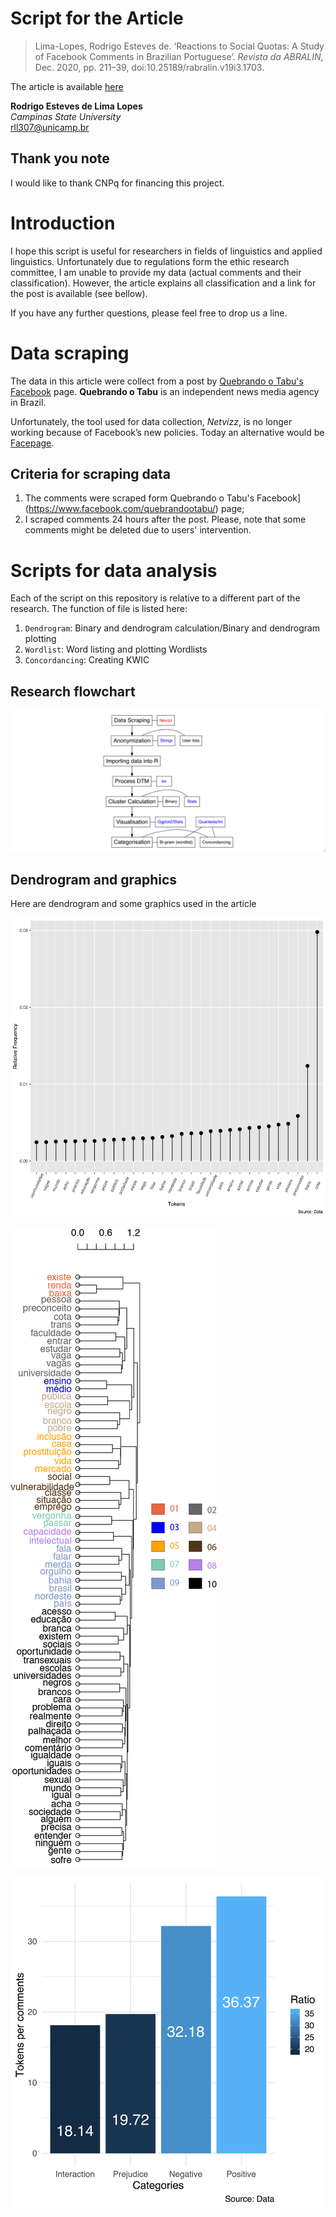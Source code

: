 # Script for the Article

> Lima-Lopes, Rodrigo Esteves de. ‘Reactions to Social Quotas: A Study of Facebook Comments in Brazilian Portuguese’. *Revista da ABRALIN*, Dec. 2020, pp. 211–39, doi:10.25189/rabralin.v19i3.1703.

The article is available [here](https://revista.abralin.org/index.php/abralin/article/view/1703)


**Rodrigo Esteves de Lima Lopes** \
*Campinas State University*  \
[rll307@unicamp.br](mailto:rll307@unicamp.br)


## Thank you note

I would like to thank CNPq for financing this project.

# Introduction
I hope this script is useful for researchers in fields of linguistics and applied linguistics. Unfortunately due to regulations form the ethic research committee, I am unable to provide my data (actual comments and their classification). However, the article explains all classification and a link for the post is available (see bellow).

If you have any further questions, please feel free to drop us a line.


# Data scraping

The data in this article were collect from a post by [Quebrando o Tabu's Facebook](https://www.facebook.com/quebrandootabu/) page. **Quebrando o Tabu** is an independent news media agency in Brazil.

Unfortunately, the tool used for data collection, *Netvizz*, is no longer
working because of Facebook’s new policies. Today an alternative would
be [Facepage](https://github.com/strohne/Facepager).

## Criteria for scraping data

1. The comments were scraped form Quebrando o Tabu's Facebook](https://www.facebook.com/quebrandootabu/) page;
1. I scraped comments 24 hours after the post. Please, note that some comments might be deleted due to users' intervention.

# Scripts for data analysis

Each of the script on this repository is relative to a different part of the research. The function of file is listed here:

1. `Dendrogram`: Binary and dendrogram calculation/Binary and dendrogram plotting
1. `Wordlist`: Word listing and plotting Wordlists
1. `Concordancing`: Creating KWIC

## Research flowchart

![](images/flowchart.png)

## Dendrogram and graphics

Here are dendrogram and some graphics used in the article

![](images/figura_01.png)

![](images/figura_02.png)

![](images/figura_03.png)
